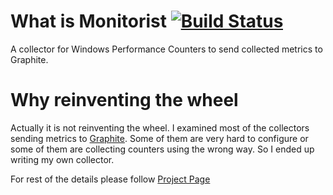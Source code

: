 # What is Monitorist [![Build Status](https://travis-ci.org/SelmanAY/Monitorist.svg?branch=master)](https://travis-ci.org/SelmanAY/Monitorist)

A collector for Windows Performance Counters to send collected metrics to Graphite.

# Why reinventing the wheel

Actually it is not reinventing the wheel. I examined most of the collectors sending metrics to [Graphite](http://graphite.wikidot.com/). Some of them are very hard to configure or some of them are collecting counters using the wrong way. So I ended up writing my own collector. 

For rest of the details please follow [Project Page](http://selmanay.github.io/Monitorist/)
